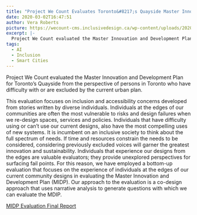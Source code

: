 ```yaml
---
title: "Project We Count Evaluates Toronto&#8217;s Quayside Master Innovation and Development Plan"
date: 2020-03-02T16:47:51
author: Vera Roberts
picture: https://wecount-cms.inclusivedesign.ca/wp-content/uploads/2020/06/colin-carter-w1g2o4J_4Dg-unsplash-scaled.jpg
excerpt: |-
  Project We Count evaluated the Master Innovation and Development Plan for Toronto’s Quayside from the perspective of persons in Toronto who have difficulty with or are excluded by…
tags:
  - AI
  - Inclusion
  - Smart Cities
---
```

Project We Count evaluated the Master Innovation and Development Plan for Toronto’s Quayside from the perspective of persons in Toronto who have difficulty with or are excluded by the current urban plan.

This evaluation focuses on inclusion and accessibility concerns developed from stories written by diverse individuals. Individuals at the edges of our communities are often the most vulnerable to risks and design failures when we re-design spaces, services and policies. Individuals that have difficulty using or can’t use our current designs, also have the most compelling uses of new systems. It is incumbent on an inclusive society to think about the full spectrum of needs. If time and resources constrain the needs to be considered, considering previously excluded voices will garner the greatest innovation and sustainability. Individuals that experience our designs from the edges are valuable evaluators; they provide unexplored perspectives for surfacing fail points. For this reason, we have employed a bottom-up evaluation that focuses on the experience of individuals at the edges of our current community designs in evaluating the Master Innovation and Development Plan (MIDP). Our approach to the evaluation is a co-design approach that uses narrative analysis to generate questions with which we can evaluate the MDIP.

[MIDP Evaluation Final Report](https://wecount-cms.inclusivedesign.ca/wp-content/uploads/2020/05/MIDP-Evaluation-Final-Report.docx)
